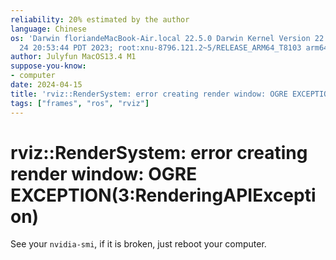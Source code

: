 ```yaml
---
reliability: 20% estimated by the author
language: Chinese
os: 'Darwin floriandeMacBook-Air.local 22.5.0 Darwin Kernel Version 22.5.0: Mon Apr
  24 20:53:44 PDT 2023; root:xnu-8796.121.2~5/RELEASE_ARM64_T8103 arm64'
author: Julyfun MacOS13.4 M1
suppose-you-know:
- computer
date: 2024-04-15
title: 'rviz::RenderSystem: error creating render window: OGRE EXCEPTION(3:RenderingAPIException)'
tags: ["frames", "ros", "rviz"]
---
```

# rviz::RenderSystem: error creating render window: OGRE EXCEPTION(3:RenderingAPIException)

See your `nvidia-smi`, if it is broken, just reboot your computer. 


